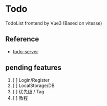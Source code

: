 # Todo

TodoList frontend by Vue3 (Based on vitesse)

## Reference

- [todo-server](https://github.com/colorful-dev/todo-server)

## pending features

 1. [ ] Login/Register
 2. [ ] LocalStorage/DB
 3. [ ] 优先级 / Tag
 4. [ ] 教程

